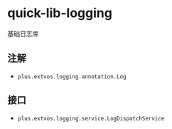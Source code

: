 # quick-lib-logging

基础日志库

## 注解

- `plus.extvos.logging.annotation.Log`

## 接口

- `plus.extvos.logging.service.LogDispatchService`
